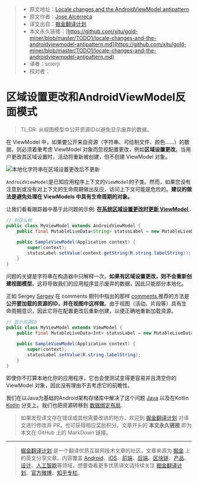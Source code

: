 > * 原文地址：[Locale changes and the AndroidViewModel antipattern](https://medium.com/androiddevelopers/locale-changes-and-the-androidviewmodel-antipattern-84eb677660d9)
> * 原文作者：[Jose Alcérreca](https://medium.com/@JoseAlcerreca)
> * 译文出自：[掘金翻译计划](https://github.com/xitu/gold-miner)
> * 本文永久链接：[https://github.com/xitu/gold-miner/blob/master/TODO1/locale-changes-and-the-androidviewmodel-antipattern.md](https://github.com/xitu/gold-miner/blob/master/TODO1/locale-changes-and-the-androidviewmodel-antipattern.md)
> * 译者：solerji
> * 校对者：

# 区域设置更改和AndroidViewModel反面模式

> TL;DR: 从视图模型中公开资源ID以避免显示废弃的数据。

在 ViewModel 中，如果要公开来自资源（字符串、可绘制文件、颜色……）的数据，则必须着重考虑 ViewModel 对象而忽视配置更改，例如**区域设置更改**。当用户更改其区域设置时，活动将重新被创建，但不创建 ViewModel 对象。

![**本地化字符串在区域设置更改后不更新**](https://cdn-images-1.medium.com/max/2000/0*kL5zW7zi_ImPUwHr)

`AndroidViewModel`是已知应用程序上下文的`ViewModel`的子类。然而，如果您没有注意到或没有对上下文的生命周期做出反应，访问上下文可能是危险的。**建议的做法是避免处理在 ViewModels 中具有生命周期的对象。**

让我们看看跟踪器中基于此问题的示例: **[在系统区域设置更改时更新 ViewModel ](https://issuetracker.google.com/issues/111961971).**

```Java
// 别这么做
public class MyViewModel extends AndroidViewModel {
    public final MutableLiveData<String> statusLabel = new MutableLiveData<>();
    
    public SampleViewModel(Application context) {
        super(context);
        statusLabel.setValue(context.getString(R.string.labelString));
    }
}
```

问题的关键是字符串在构造器中只解释一次。**如果有区域设置更改，则不会重新创建视图模型**。这将导致我们的应用程序显示废弃的数据，因此只能部分本地化。

正如 Sergey [Sergey](https://twitter.com/ZelenetS) 在 comments 期刊中指出的那样 [comments](https://issuetracker.google.com/issues/111961971#comment2),推荐的方法是**公开要加载的资源的ID，并在视图中这样做**。由于视图（活动、片段等）具有生命周期意识，因此它将在配置更改后重新创建，以便正确地重新加载资源。

```Java
// 显示资源ID
public class MyViewModel extends ViewModel {
    public final MutableLiveData<Int> statusLabel = new MutableLiveData<>();
    
    public SampleViewModel(Application context) {
        super(context);
        statusLabel.setValue(R.string.labelString);
    }
}
```

即使你不打算本地化你的应用程序，它也会使测试变得更容易并且清空你的 ViewModel 对象，因此没有理由不去考虑它的前瞻性。

我们在以Java为基础的Android架构存储库中解决了这个问题 [Java](https://github.com/googlesamples/android-architecture/pull/631) 以及在Kotlin [Kotlin](https://github.com/googlesamples/android-architecture/pull/635) 分支上。我们也把资源转移到 [数据绑定布局](https://github.com/googlesamples/android-architecture/pull/635/files#diff-7eb5d85ec3ea4e05ecddb7dc8ae20aa1R62).

> 如果发现译文存在错误或其他需要改进的地方，欢迎到 [掘金翻译计划](https://github.com/xitu/gold-miner) 对译文进行修改并 PR，也可获得相应奖励积分。文章开头的 **本文永久链接** 即为本文在 GitHub 上的 MarkDown 链接。

---

> [掘金翻译计划](https://github.com/xitu/gold-miner) 是一个翻译优质互联网技术文章的社区，文章来源为 [掘金](https://juejin.im) 上的英文分享文章。内容覆盖 [Android](https://github.com/xitu/gold-miner#android)、[iOS](https://github.com/xitu/gold-miner#ios)、[前端](https://github.com/xitu/gold-miner#前端)、[后端](https://github.com/xitu/gold-miner#后端)、[区块链](https://github.com/xitu/gold-miner#区块链)、[产品](https://github.com/xitu/gold-miner#产品)、[设计](https://github.com/xitu/gold-miner#设计)、[人工智能](https://github.com/xitu/gold-miner#人工智能)等领域，想要查看更多优质译文请持续关注 [掘金翻译计划](https://github.com/xitu/gold-miner)、[官方微博](http://weibo.com/juejinfanyi)、[知乎专栏](https://zhuanlan.zhihu.com/juejinfanyi)。
